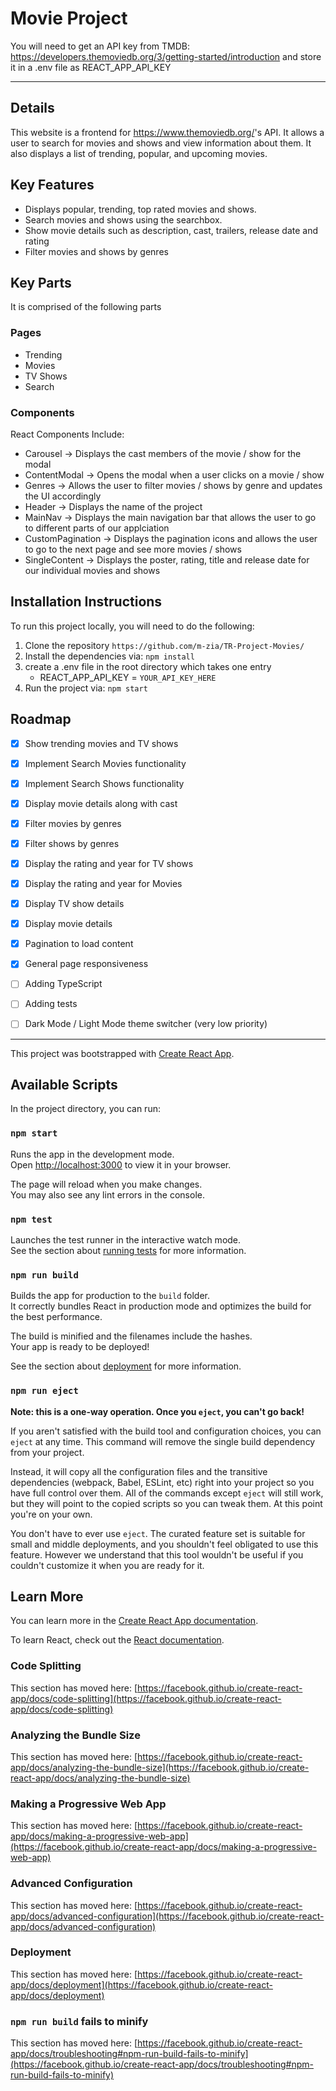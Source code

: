 # Movie Project

You will need to get an API key from TMDB: https://developers.themoviedb.org/3/getting-started/introduction and store it in a .env file as REACT_APP_API_KEY

--------------------

## Details

This website is a frontend for <https://www.themoviedb.org/>'s API. It allows a user to search for movies and shows and view information about them. It also displays a list of trending, popular, and upcoming movies.

## Key Features

- Displays popular, trending, top rated movies and shows.
- Search movies and shows using the searchbox.
- Show movie details such as description, cast, trailers, release date and rating
- Filter movies and shows by genres

## Key Parts

It is comprised of the following parts

### Pages

- Trending
- Movies
- TV Shows
- Search

### Components

React Components Include:

- Carousel -> Displays the cast members of the movie / show for the modal
- ContentModal -> Opens the modal when a user clicks on a movie / show
- Genres -> Allows the user to filter movies / shows by genre and updates the UI accordingly
- Header -> Displays the name of the project
- MainNav -> Displays the main navigation bar that allows the user to go to different parts of our applciation
- CustomPagination -> Displays the pagination icons and allows the user to go to the next page and see more movies / shows
- SingleContent -> Displays the poster, rating, title and release date for our individual movies and shows


## Installation Instructions

To run this project locally, you will need to do the following:

1. Clone the repository `https://github.com/m-zia/TR-Project-Movies/`
2. Install the dependencies via: `npm install`
3. create a .env file in the root directory which takes one entry
   - REACT_APP_API_KEY = `YOUR_API_KEY_HERE`
4. Run the project via: `npm start`


## Roadmap

- [x] Show trending movies and TV shows
- [x] Implement Search Movies functionality
- [x] Implement Search Shows functionality
- [x] Display movie details along with cast
- [x] Filter movies by genres
- [x] Filter shows by genres
- [x] Display the rating and year for TV shows
- [x] Display the rating and year for Movies
- [x] Display TV show details
- [x] Display movie details
- [x] Pagination to load content 
- [x] General page responsiveness
- [ ] Adding TypeScript
- [ ] Adding tests
- [ ] Dark Mode / Light Mode theme switcher (very low priority)



---------------------
This project was bootstrapped with [Create React App](https://github.com/facebook/create-react-app).

## Available Scripts

In the project directory, you can run:

### `npm start`

Runs the app in the development mode.\
Open [http://localhost:3000](http://localhost:3000) to view it in your browser.

The page will reload when you make changes.\
You may also see any lint errors in the console.

### `npm test`

Launches the test runner in the interactive watch mode.\
See the section about [running tests](https://facebook.github.io/create-react-app/docs/running-tests) for more information.

### `npm run build`

Builds the app for production to the `build` folder.\
It correctly bundles React in production mode and optimizes the build for the best performance.

The build is minified and the filenames include the hashes.\
Your app is ready to be deployed!

See the section about [deployment](https://facebook.github.io/create-react-app/docs/deployment) for more information.

### `npm run eject`

**Note: this is a one-way operation. Once you `eject`, you can't go back!**

If you aren't satisfied with the build tool and configuration choices, you can `eject` at any time. This command will remove the single build dependency from your project.

Instead, it will copy all the configuration files and the transitive dependencies (webpack, Babel, ESLint, etc) right into your project so you have full control over them. All of the commands except `eject` will still work, but they will point to the copied scripts so you can tweak them. At this point you're on your own.

You don't have to ever use `eject`. The curated feature set is suitable for small and middle deployments, and you shouldn't feel obligated to use this feature. However we understand that this tool wouldn't be useful if you couldn't customize it when you are ready for it.

## Learn More

You can learn more in the [Create React App documentation](https://facebook.github.io/create-react-app/docs/getting-started).

To learn React, check out the [React documentation](https://reactjs.org/).

### Code Splitting

This section has moved here: [https://facebook.github.io/create-react-app/docs/code-splitting](https://facebook.github.io/create-react-app/docs/code-splitting)

### Analyzing the Bundle Size

This section has moved here: [https://facebook.github.io/create-react-app/docs/analyzing-the-bundle-size](https://facebook.github.io/create-react-app/docs/analyzing-the-bundle-size)

### Making a Progressive Web App

This section has moved here: [https://facebook.github.io/create-react-app/docs/making-a-progressive-web-app](https://facebook.github.io/create-react-app/docs/making-a-progressive-web-app)

### Advanced Configuration

This section has moved here: [https://facebook.github.io/create-react-app/docs/advanced-configuration](https://facebook.github.io/create-react-app/docs/advanced-configuration)

### Deployment

This section has moved here: [https://facebook.github.io/create-react-app/docs/deployment](https://facebook.github.io/create-react-app/docs/deployment)

### `npm run build` fails to minify

This section has moved here: [https://facebook.github.io/create-react-app/docs/troubleshooting#npm-run-build-fails-to-minify](https://facebook.github.io/create-react-app/docs/troubleshooting#npm-run-build-fails-to-minify)
